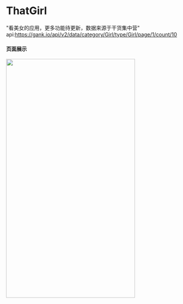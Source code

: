 # ThatGirl
"看美女的应用，更多功能待更新，数据来源于干货集中营"
api:<a href="https://gank.io/api/v2/data/category/Girl/type/Girl/page/1/count/10">https://gank.io/api/v2/data/category/Girl/type/Girl/page/1/count/10</a>

#### 页面展示
<div>
<img src="https://github.com/WindChenx/ThatGirl/images/girl.jpg" height="650" width="350">
</div>

